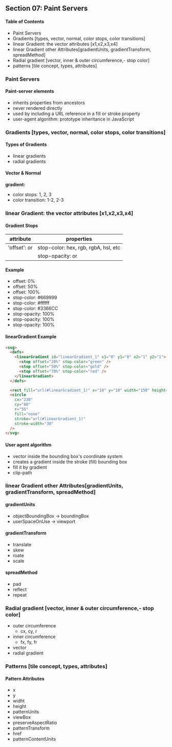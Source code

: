 ## Section 07: Paint Servers

#### Table of Contents

- Paint Servers
- Gradients [types, vector, normal, color stops, color transitions]
- linear Gradient: the vector attributes [x1,x2,x3,x4]
- linear Gradient other Attributes[gradientUnits, gradientTransform,
  spreadMethod]
- Radial gradient [vector, inner & outer circumference,- stop color]
- patterns [tile concept, types, attributes]

### Paint Servers

#### Paint-server elements

- inherits properties from ancestors
- never rendered directly
- used by including a URL reference in a fill or stroke property
- user-agent algorithm: prototype inheritance in JavaScript

### Gradients [types, vector, normal, color stops, color transitions]

#### Types of Gradients

- linear gradients
- radial gradients

#### Vector & Normal

**gradient:**

- color stops: 1, 2, 3
- color transition: 1-2, 2-3

### linear Gradient: the vector attributes [x1,x2,x3,x4]

#### Gradient Stops

| attribute                          | properties                             |
| ---------------------------------- | -------------------------------------- |
| 'offset': <number> or <percentage> | stop-color: hex, rgb, rgbA, hsl, etc   |
|                                    | stop-opacity: <number> or <percentage> |

#### Example

- offset: 0%
- offset: 50%
- offset: 100%
- stop-color: #669999
- stop-color: #ffffff
- stop-color: #3366CC
- stop-opacity: 100%
- stop-opacity: 100%
- stop-opacity: 100%

#### linearGradient Example

```html
<svg>
  <defs>
    <linearGradient id="linearGradient_1" x1="0" y1="0" x2="1" y2="1">
      <stop offset="20%" stop-color="green" />
      <stop offset="50%" stop-color="gold" />
      <stop offset="70%" stop-color="red" />
    </linearGradient>
  </defs>

  <rect fill="url(#linearGradient_1)" x="10" y="10" width="150" height="150" />
  <circle
    cx="230"
    cy="80"
    r="55"
    fill="none"
    stroke="url(#linearGradient_1)"
    stroke-width="30"
  />
</svg>
```

#### User agent algorithm

- vector inside the bounding box's coordinate system
- creates a gradient inside the stroke (fill) bounding box
- fill it by gradient
- clip-path

### linear Gradient other Attributes[gradientUnits, gradientTransform, spreadMethod]

#### gradientUnits

- objectBoundingBox -> boundingBox
- userSpaceOnUse -> viewport

#### gradientTransform

- translate
- skew
- roate
- scale

#### spreadMethod

- pad
- reflect
- repeat

### Radial gradient [vector, inner & outer circumference,- stop color]

- outer circumference
  - cx, cy, r
- inner circumference
  - fx, fy, fr
- vector
- radial gradient

### Patterns [tile concept, types, attributes]

#### Pattern Attributes

- x
- y
- widht
- height
- patternUnits
- viewBox
- preserveAspectRatio
- patternTransform
- href
- patternContentUnits
